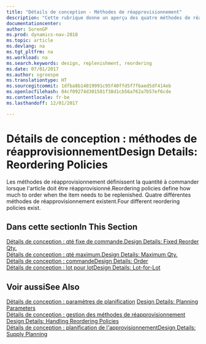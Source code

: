 ```yaml
---
title: "Détails de conception - Méthodes de réapprovisionnement"
description: "Cette rubrique donne un aperçu des quatre méthodes de réapprovisionnement disponibles."
documentationcenter: 
author: SorenGP
ms.prod: dynamics-nav-2018
ms.topic: article
ms.devlang: na
ms.tgt_pltfrm: na
ms.workload: na
ms.search.keywords: design, replenishment, reordering
ms.date: 07/01/2017
ms.author: sgroespe
ms.translationtype: HT
ms.sourcegitcommit: 1dfba8b14019991c95f40ffd5f7fbaed5df414eb
ms.openlocfilehash: 04cf09274d301501f38d1cb56a762a7b57ef6cde
ms.contentlocale: fr-be
ms.lasthandoff: 12/01/2017

---
```

# <a name="design-details-reordering-policies"></a><span data-ttu-id="922cf-103">Détails de conception : méthodes de réapprovisionnement</span><span class="sxs-lookup"><span data-stu-id="922cf-103">Design Details: Reordering Policies</span></span>
<span data-ttu-id="922cf-104">Les méthodes de réapprovisionnement définissent la quantité à commander lorsque l'article doit être réapprovisionné.</span><span class="sxs-lookup"><span data-stu-id="922cf-104">Reordering policies define how much to order when the item needs to be replenished.</span></span> <span data-ttu-id="922cf-105">Quatre différentes méthodes de réapprovisionnement existent.</span><span class="sxs-lookup"><span data-stu-id="922cf-105">Four different reordering policies exist.</span></span>  

## <a name="in-this-section"></a><span data-ttu-id="922cf-106">Dans cette section</span><span class="sxs-lookup"><span data-stu-id="922cf-106">In This Section</span></span>  
[<span data-ttu-id="922cf-107">Détails de conception : qté fixe de commande.</span><span class="sxs-lookup"><span data-stu-id="922cf-107">Design Details: Fixed Reorder Qty.</span></span>](design-details-fixed-reorder-qty.md)  
[<span data-ttu-id="922cf-108">Détails de conception : qté maximum.</span><span class="sxs-lookup"><span data-stu-id="922cf-108">Design Details: Maximum Qty.</span></span>](design-details-maximum-qty.md)  
[<span data-ttu-id="922cf-109">Détails de conception : commande</span><span class="sxs-lookup"><span data-stu-id="922cf-109">Design Details: Order</span></span>](design-details-order.md)  
[<span data-ttu-id="922cf-110">Détails de conception : lot pour lot</span><span class="sxs-lookup"><span data-stu-id="922cf-110">Design Details: Lot-for-Lot</span></span>](design-details-lot-for-lot.md)  

## <a name="see-also"></a><span data-ttu-id="922cf-111">Voir aussi</span><span class="sxs-lookup"><span data-stu-id="922cf-111">See Also</span></span>  
<span data-ttu-id="922cf-112">[Détails de conception : paramètres de planification](design-details-planning-parameters.md) </span><span class="sxs-lookup"><span data-stu-id="922cf-112">[Design Details: Planning Parameters](design-details-planning-parameters.md) </span></span>  
<span data-ttu-id="922cf-113">[Détails de conception : gestion des méthodes de réapprovisionnement](design-details-handling-reordering-policies.md) </span><span class="sxs-lookup"><span data-stu-id="922cf-113">[Design Details: Handling Reordering Policies](design-details-handling-reordering-policies.md) </span></span>  
[<span data-ttu-id="922cf-114">Détails de conception : planification de l'approvisionnement</span><span class="sxs-lookup"><span data-stu-id="922cf-114">Design Details: Supply Planning</span></span>](design-details-supply-planning.md)

